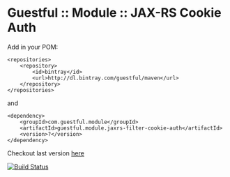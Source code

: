 Guestful :: Module :: JAX-RS Cookie Auth
========================================

Add in your POM:

```
<repositories>
    <repository>
        <id>bintray</id>
        <url>http://dl.bintray.com/guestful/maven</url>
    </repository>
</repositories>
```

and

```
<dependency>
    <groupId>com.guestful.module</groupId>
    <artifactId>guestful.module.jaxrs-filter-cookie-auth</artifactId>
    <version>?</version>
</dependency>
```

Checkout last version [here](https://bintray.com/guestful/maven/guestful.module.jaxrs-filter-cookie-auth/view)

[![Build Status](https://drone.io/github.com/guestful/module.jaxrs-filter-cookie-auth/status.png)](https://drone.io/github.com/guestful/module.jaxrs-filter-cookie-auth/latest)

